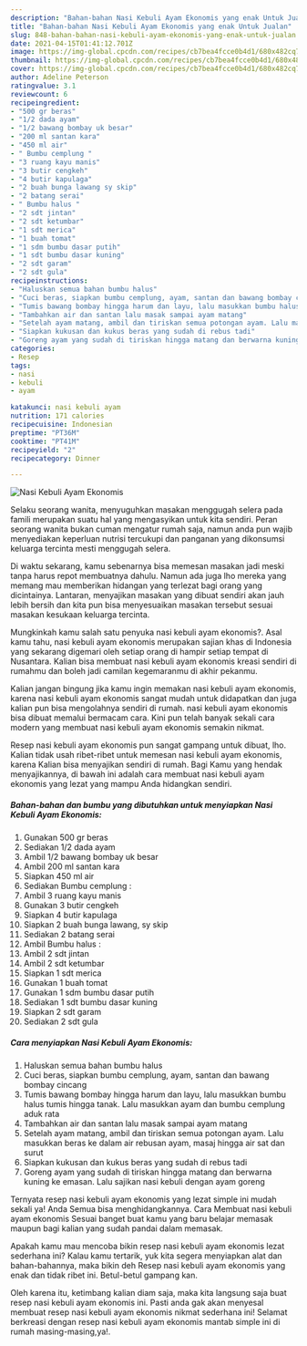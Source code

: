 ```yaml
---
description: "Bahan-bahan Nasi Kebuli Ayam Ekonomis yang enak Untuk Jualan"
title: "Bahan-bahan Nasi Kebuli Ayam Ekonomis yang enak Untuk Jualan"
slug: 848-bahan-bahan-nasi-kebuli-ayam-ekonomis-yang-enak-untuk-jualan
date: 2021-04-15T01:41:12.701Z
image: https://img-global.cpcdn.com/recipes/cb7bea4fcce0b4d1/680x482cq70/nasi-kebuli-ayam-ekonomis-foto-resep-utama.jpg
thumbnail: https://img-global.cpcdn.com/recipes/cb7bea4fcce0b4d1/680x482cq70/nasi-kebuli-ayam-ekonomis-foto-resep-utama.jpg
cover: https://img-global.cpcdn.com/recipes/cb7bea4fcce0b4d1/680x482cq70/nasi-kebuli-ayam-ekonomis-foto-resep-utama.jpg
author: Adeline Peterson
ratingvalue: 3.1
reviewcount: 6
recipeingredient:
- "500 gr beras"
- "1/2 dada ayam"
- "1/2 bawang bombay uk besar"
- "200 ml santan kara"
- "450 ml air"
- " Bumbu cemplung "
- "3 ruang kayu manis"
- "3 butir cengkeh"
- "4 butir kapulaga"
- "2 buah bunga lawang sy skip"
- "2 batang serai"
- " Bumbu halus "
- "2 sdt jintan"
- "2 sdt ketumbar"
- "1 sdt merica"
- "1 buah tomat"
- "1 sdm bumbu dasar putih"
- "1 sdt bumbu dasar kuning"
- "2 sdt garam"
- "2 sdt gula"
recipeinstructions:
- "Haluskan semua bahan bumbu halus"
- "Cuci beras, siapkan bumbu cemplung, ayam, santan dan bawang bombay cincang"
- "Tumis bawang bombay hingga harum dan layu, lalu masukkan bumbu halus tumis hingga tanak. Lalu masukkan ayam dan bumbu cemplung aduk rata"
- "Tambahkan air dan santan lalu masak sampai ayam matang"
- "Setelah ayam matang, ambil dan tiriskan semua potongan ayam. Lalu masukkan beras ke dalam air rebusan ayam, masaj hingga air sat dan surut"
- "Siapkan kukusan dan kukus beras yang sudah di rebus tadi"
- "Goreng ayam yang sudah di tiriskan hingga matang dan berwarna kuning ke emasan. Lalu sajikan nasi kebuli dengan ayam goreng"
categories:
- Resep
tags:
- nasi
- kebuli
- ayam

katakunci: nasi kebuli ayam 
nutrition: 171 calories
recipecuisine: Indonesian
preptime: "PT36M"
cooktime: "PT41M"
recipeyield: "2"
recipecategory: Dinner

---
```



![Nasi Kebuli Ayam Ekonomis](https://img-global.cpcdn.com/recipes/cb7bea4fcce0b4d1/680x482cq70/nasi-kebuli-ayam-ekonomis-foto-resep-utama.jpg)

Selaku seorang wanita, menyuguhkan masakan menggugah selera pada famili merupakan suatu hal yang mengasyikan untuk kita sendiri. Peran seorang  wanita bukan cuman mengatur rumah saja, namun anda pun wajib menyediakan keperluan nutrisi tercukupi dan panganan yang dikonsumsi keluarga tercinta mesti menggugah selera.

Di waktu  sekarang, kamu sebenarnya bisa memesan masakan jadi meski tanpa harus repot membuatnya dahulu. Namun ada juga lho mereka yang memang mau memberikan hidangan yang terlezat bagi orang yang dicintainya. Lantaran, menyajikan masakan yang dibuat sendiri akan jauh lebih bersih dan kita pun bisa menyesuaikan masakan tersebut sesuai masakan kesukaan keluarga tercinta. 



Mungkinkah kamu salah satu penyuka nasi kebuli ayam ekonomis?. Asal kamu tahu, nasi kebuli ayam ekonomis merupakan sajian khas di Indonesia yang sekarang digemari oleh setiap orang di hampir setiap tempat di Nusantara. Kalian bisa membuat nasi kebuli ayam ekonomis kreasi sendiri di rumahmu dan boleh jadi camilan kegemaranmu di akhir pekanmu.

Kalian jangan bingung jika kamu ingin memakan nasi kebuli ayam ekonomis, karena nasi kebuli ayam ekonomis sangat mudah untuk didapatkan dan juga kalian pun bisa mengolahnya sendiri di rumah. nasi kebuli ayam ekonomis bisa dibuat memalui bermacam cara. Kini pun telah banyak sekali cara modern yang membuat nasi kebuli ayam ekonomis semakin nikmat.

Resep nasi kebuli ayam ekonomis pun sangat gampang untuk dibuat, lho. Kalian tidak usah ribet-ribet untuk memesan nasi kebuli ayam ekonomis, karena Kalian bisa menyajikan sendiri di rumah. Bagi Kamu yang hendak menyajikannya, di bawah ini adalah cara membuat nasi kebuli ayam ekonomis yang lezat yang mampu Anda hidangkan sendiri.

<!--inarticleads1-->

##### Bahan-bahan dan bumbu yang dibutuhkan untuk menyiapkan Nasi Kebuli Ayam Ekonomis:

1. Gunakan 500 gr beras
1. Sediakan 1/2 dada ayam
1. Ambil 1/2 bawang bombay uk besar
1. Ambil 200 ml santan kara
1. Siapkan 450 ml air
1. Sediakan  Bumbu cemplung :
1. Ambil 3 ruang kayu manis
1. Gunakan 3 butir cengkeh
1. Siapkan 4 butir kapulaga
1. Siapkan 2 buah bunga lawang, sy skip
1. Sediakan 2 batang serai
1. Ambil  Bumbu halus :
1. Ambil 2 sdt jintan
1. Ambil 2 sdt ketumbar
1. Siapkan 1 sdt merica
1. Gunakan 1 buah tomat
1. Gunakan 1 sdm bumbu dasar putih
1. Sediakan 1 sdt bumbu dasar kuning
1. Siapkan 2 sdt garam
1. Sediakan 2 sdt gula




<!--inarticleads2-->

##### Cara menyiapkan Nasi Kebuli Ayam Ekonomis:

1. Haluskan semua bahan bumbu halus
1. Cuci beras, siapkan bumbu cemplung, ayam, santan dan bawang bombay cincang
1. Tumis bawang bombay hingga harum dan layu, lalu masukkan bumbu halus tumis hingga tanak. Lalu masukkan ayam dan bumbu cemplung aduk rata
1. Tambahkan air dan santan lalu masak sampai ayam matang
1. Setelah ayam matang, ambil dan tiriskan semua potongan ayam. Lalu masukkan beras ke dalam air rebusan ayam, masaj hingga air sat dan surut
1. Siapkan kukusan dan kukus beras yang sudah di rebus tadi
1. Goreng ayam yang sudah di tiriskan hingga matang dan berwarna kuning ke emasan. Lalu sajikan nasi kebuli dengan ayam goreng




Ternyata resep nasi kebuli ayam ekonomis yang lezat simple ini mudah sekali ya! Anda Semua bisa menghidangkannya. Cara Membuat nasi kebuli ayam ekonomis Sesuai banget buat kamu yang baru belajar memasak maupun bagi kalian yang sudah pandai dalam memasak.

Apakah kamu mau mencoba bikin resep nasi kebuli ayam ekonomis lezat sederhana ini? Kalau kamu tertarik, yuk kita segera menyiapkan alat dan bahan-bahannya, maka bikin deh Resep nasi kebuli ayam ekonomis yang enak dan tidak ribet ini. Betul-betul gampang kan. 

Oleh karena itu, ketimbang kalian diam saja, maka kita langsung saja buat resep nasi kebuli ayam ekonomis ini. Pasti anda gak akan menyesal membuat resep nasi kebuli ayam ekonomis nikmat sederhana ini! Selamat berkreasi dengan resep nasi kebuli ayam ekonomis mantab simple ini di rumah masing-masing,ya!.

